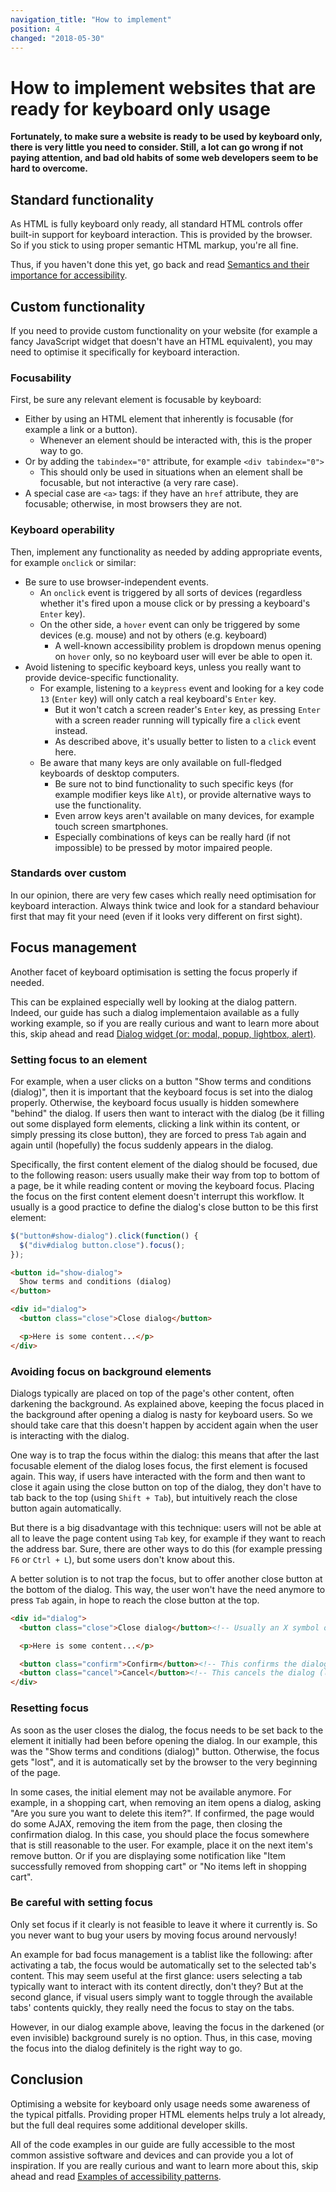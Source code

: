 ```yaml
---
navigation_title: "How to implement"
position: 4
changed: "2018-05-30"
---
```


# How to implement websites that are ready for keyboard only usage

**Fortunately, to make sure a website is ready to be used by keyboard only, there is very little you need to consider. Still, a lot can go wrong if not paying attention, and bad old habits of some web developers seem to be hard to overcome.**

## Standard functionality

As HTML is fully keyboard only ready, all standard HTML controls offer built-in support for keyboard interaction. This is provided by the browser. So if you stick to using proper semantic HTML markup, you're all fine.

Thus, if you haven't done this yet, go back and read [Semantics and their importance for accessibility](/pages/knowledge/semantics).

## Custom functionality

If you need to provide custom functionality on your website (for example a fancy JavaScript widget that doesn't have an HTML equivalent), you may need to optimise it specifically for keyboard interaction.

### Focusability

First, be sure any relevant element is focusable by keyboard:

- Either by using an HTML element that inherently is focusable (for example a link or a button).
    - Whenever an element should be interacted with, this is the proper way to go.
- Or by adding the `tabindex="0"` attribute, for example `<div tabindex="0">`
    - This should only be used in situations when an element shall be focusable, but not interactive (a very rare case).
- A special case are `<a>` tags: if they have an `href` attribute, they are focusable; otherwise, in most browsers they are not.

### Keyboard operability

Then, implement any functionality as needed by adding appropriate events, for example `onclick` or similar:

- Be sure to use browser-independent events.
    - An `onclick` event is triggered by all sorts of devices (regardless whether it's fired upon a mouse click or by pressing a keyboard's `Enter` key).
    - On the other side, a `hover` event can only be triggered by some devices (e.g. mouse) and not by others (e.g. keyboard)
        - A well-known accessibility problem is dropdown menus opening on `hover` only, so no keyboard user will ever be able to open it.
- Avoid listening to specific keyboard keys, unless you really want to provide device-specific functionality.
    - For example, listening to a `keypress` event and looking for a key code `13` (`Enter` key) will only catch a real keyboard's `Enter` key.
        - But it won't catch a screen reader's `Enter` key, as pressing `Enter` with a screen reader running will typically fire a `click` event instead.
        - As described above, it's usually better to listen to a `click` event here.
    - Be aware that many keys are only available on full-fledged keyboards of desktop computers.
        - Be sure not to bind functionality to such specific keys (for example modifier keys like `Alt`), or provide alternative ways to use the functionality.
        - Even arrow keys aren't available on many devices, for example touch screen smartphones.
        - Especially combinations of keys can be really hard (if not impossible) to be pressed by motor impaired people.

### Standards over custom

In our opinion, there are very few cases which really need optimisation for keyboard interaction. Always think twice and look for a standard behaviour first that may fit your need (even if it looks very different on first sight).

## Focus management

Another facet of keyboard optimisation is setting the focus properly if needed.

This can be explained especially well by looking at the dialog pattern. Indeed, our guide has such a dialog implementaion available as a fully working example, so if you are really curious and want to learn more about this, skip ahead and read [Dialog widget (or: modal, popup, lightbox, alert)](/pages/examples/widgets/dialog).

### Setting focus to an element

For example, when a user clicks on a button "Show terms and conditions (dialog)", then it is important that the keyboard focus is set into the dialog properly. Otherwise, the keyboard focus usually is hidden somewhere "behind" the dialog. If users then want to interact with the dialog (be it filling out some displayed form elements, clicking a link within its content, or simply pressing its close button), they are forced to press `Tab` again and again until (hopefully) the focus suddenly appears in the dialog.

Specifically, the first content element of the dialog should be focused, due to the following reason: users usually make their way from top to bottom of a page, be it while reading content or moving the keyboard focus. Placing the focus on the first content element doesn't interrupt this workflow. It usually is a good practice to define the dialog's close button to be this first element:

```javascript
$("button#show-dialog").click(function() {
  $("div#dialog button.close").focus();
});
```

```html
<button id="show-dialog">
  Show terms and conditions (dialog)
</button>

<div id="dialog">
  <button class="close">Close dialog</button>

  <p>Here is some content...</p>
</div>
```

### Avoiding focus on background elements

Dialogs typically are placed on top of the page's other content, often darkening the background. As explained above, keeping the focus placed in the background after opening a dialog is nasty for keyboard users. So we should take care that this doesn't happen by accident again when the user is interacting with the dialog.

One way is to trap the focus within the dialog: this means that after the last focusable element of the dialog loses focus, the first element is focused again. This way, if users have interacted with the form and then want to close it again using the close button on top of the dialog, they don't have to tab back to the top (using `Shift + Tab`), but intuitively reach the close button again automatically.

But there is a big disadvantage with this technique: users will not be able at all to leave the page content using `Tab` key, for example if they want to reach the address bar. Sure, there are other ways to do this (for example pressing `F6` or `Ctrl + L`), but some users don't know about this.

A better solution is to not trap the focus, but to offer another close button at the bottom of the dialog. This way, the user won't have the need anymore to press `Tab` again, in hope to reach the close button at the top.

```html
<div id="dialog">
  <button class="close">Close dialog</button><!-- Usually an X symbol on the top right -->

  <p>Here is some content...</p>

  <button class="confirm">Confirm</button><!-- This confirms the dialog -->
  <button class="cancel">Cancel</button><!-- This cancels the dialog (like the X symbol) -->
</div>
```

### Resetting focus

As soon as the user closes the dialog, the focus needs to be set back to the element it initially had been before opening the dialog. In our example, this was the "Show terms and conditions (dialog)" button. Otherwise, the focus gets "lost", and it is automatically set by the browser to the very beginning of the page.

In some cases, the initial element may not be available anymore. For example, in a shopping cart, when removing an item opens a dialog, asking "Are you sure you want to delete this item?". If confirmed, the page would do some AJAX, removing the item from the page, then closing the confirmation dialog. In this case, you should place the focus somewhere that is still reasonable to the user. For example, place it on the next item's remove button. Or if you are displaying some notification like "Item successfully removed from shopping cart" or "No items left in shopping cart".

### Be careful with setting focus

Only set focus if it clearly is not feasible to leave it where it currently is. So you never want to bug your users by moving focus around nervously!

An example for bad focus management is a tablist like the following: after activating a tab, the focus would be automatically set to the selected tab's content. This may seem useful at the first glance: users selecting a tab typically want to interact with its content directly, don't they? But at the second glance, if visual users simply want to toggle through the available tabs' contents quickly, they really need the focus to stay on the tabs.

However, in our dialog example above, leaving the focus in the darkened (or even invisible) background surely is no option. Thus, in this case, moving the focus into the dialog definitely is the right way to go.

## Conclusion

Optimising a website for keyboard only usage needs some awareness of the typical pitfalls. Providing proper HTML elements helps truly a lot already, but the full deal requires some additional developer skills.

All of the code examples in our guide are fully accessible to the most common assistive software and devices and can provide you a lot of inspiration. If you are really curious and want to learn more about this, skip ahead and read [Examples of accessibility patterns](/pages/examples).